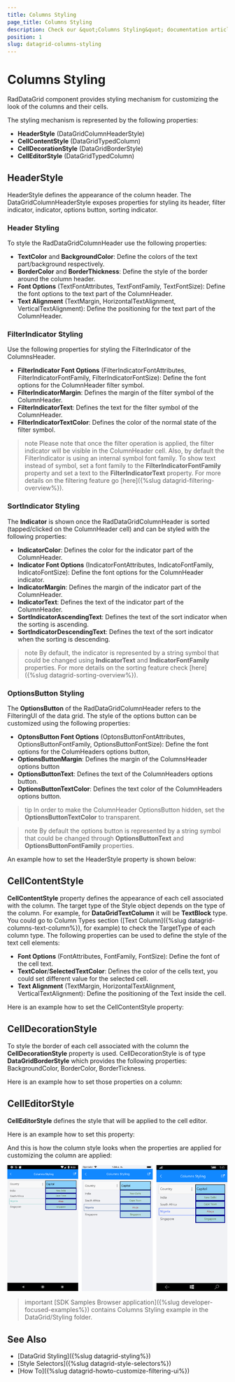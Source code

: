 ```yaml
---
title: Columns Styling
page_title: Columns Styling
description: Check our &quot;Columns Styling&quot; documentation article for Telerik DataGrid for Xamarin control.
position: 1
slug: datagrid-columns-styling
---
```


# Columns Styling

RadDataGrid component provides styling mechanism for customizing the look of the columns and their cells. 

The styling mechanism is represented by the following properties:
* **HeaderStyle** (DataGridColumnHeaderStyle)
* **CellContentStyle** (DataGridTypedColumn)
* **CellDecorationStyle** (DataGridBorderStyle)
* **CellEditorStyle** (DataGridTypedColumn)

## HeaderStyle

HeaderStyle defines the appearance of the column header. The DataGridColumnHeaderStyle exposes properties for styling its header, filter indicator, indicator, options button, sorting indicator.

### Header Styling

To style the RadDataGridColumnHeader use the following properties:

* **TextColor** and **BackgroundColor**: Define the colors of the text part/background respectively.
* **BorderColor** and **BorderThickness**: Define the style of the border around the column header.
* **Font Options** (TextFontAttributes, TextFontFamily, TextFontSize): Define the font options to the text part of the ColumnHeader.
* **Text Alignment** (TextMargin, HorizontalTextAlignment, VerticalTextAlignment): Define the positioning for the text part of the ColumnHeader.

### FilterIndicator Styling

Use the following properties for styling the FilterIndicator of the ColumnsHeader.

* **FilterIndicator Font Options** (FilterIndicatorFontAttributes, FilterIndicatorFontFamily, FilterIndicatorFontSize): Define the font options for the ColumnHeader filter symbol.
* **FilterIndicatorMargin**: Defines the margin of the filter symbol of the ColumnHeader.
* **FilterIndicatorText**: Defines the text for the filter symbol of the ColumnHeader.
* **FilterIndicatorTextColor**: Defines the color of the normal state of the filter symbol.

>note Please note that once the filter operation is applied, the filter indicator will be visible in the ColumnHeader cell. Also, by default the FilterIndicator is using an internal symbol font family. To show text instead of symbol, set a font family to the **FilterIndicatorFontFamily** property and set a text to the **FilterIndicatorText** property. For more details on the filtering feature go [here]({%slug datagrid-filtering-overview%}).

### SortIndicator Styling 

The **Indicator** is shown once the RadDataGridColumnHeader is sorted (tapped/clicked on the ColumnHeader cell) and can be styled with the following properties:

* **IndicatorColor**: Defines the color for the indicator part of the ColumnHeader.  
* **Indicator Font Options** (IndicatorFontAttributes, IndicatoFontFamily, IndicatoFontSize): Define the font options for the ColumnHeader indicator.
* **IndicatorMargin**: Defines the margin of the indicator part of the ColumnHeader.
* **IndicatorText**: Defines the text of the indicator part of the ColumnHeader. 
* **SortIndicatorAscendingText**: Defines the text of the sort indicator when the sorting is ascending.
* **SortIndicatorDescendingText**: Defines the text of the sort indicator when the sorting is descending.

>note By default, the indicator is represented by a string symbol that could be changed using **IndicatorText** and **IndicatorFontFamily** properties. For more details on the sorting feature check [here]({%slug datagrid-sorting-overview%}).

### OptionsButton Styling

The **OptionsButton** of the RadDataGridColumnHeader refers to the FilteringUI of the data grid. The style of the options button can be customized using the following properties:

* **OptonsButton Font Options** (OptonsButtonFontAttributes, OptionsButtonFontFamily, OptionsButtonFontSize): Define the font options for the ColumHeaders options button,
* **OptionsButtonMargin**: Defines the margin of the ColumnsHeader options button
* **OptionsButtonText**: Defines the text of the ColumnHeaders options button. 
* **OptionsButtonTextColor**: Defines the text color of the ColumnHeaders options button. 

>tip In order to make the ColumnHeader OptionsButton hidden, set the **OptionsButtonTextColor** to transparent. 

>note By default the options button is represented by a string symbol that could be changed through **OptionsButtonText** and **OptionsButtonFontFamily** properties.

An example how to set the HeaderStyle property is shown below:

<snippet id='datagrid-columnstyle-headerstyle'/>

## CellContentStyle

**CellContentStyle** property defines the appearance of each cell associated with the column. The target type of the Style object depends on the type of the column. For example, for **DataGridTextColumn** it will be **TextBlock** type.  You could go to Column Types section ([Text Column]({%slug datagrid-columns-text-column%}), for example) to check the TargetType of each column type. The following properties can be used to define the style of the text cell elements:

* **Font Options** (FontAttributes, FontFamily, FontSize):  Define the font of the cell text.
* **TextColor**/**SelectedTextColor**: Defines the color of the cells text, you could set different value for the selected cell.
* **Text Alignment** (TextMargin, HorizontalTextAlignment, VerticalTextAlignment): Define the positioning of the Text inside the cell.

Here is an example how to set the CellContentStyle property:

<snippet id='datagrid-columnstyle-cellcontent'/>

## CellDecorationStyle

To style the border of each cell associated with the column the **CellDecorationStyle** property is used. CellDecorationStyle is of type **DataGridBorderStyle** which provides the following properties: BackgroundColor, BorderColor, BorderTickness.

Here is an example how to set those properties on a column:

<snippet id='datagrid-columnstyle-celldecoration'/>

## CellEditorStyle

**CellEditorStyle** defines the style that will be applied to the cell editor.

Here is an example how to set this property:

<snippet id='datagrid-columnstyle-celleditor'/>

And this is how the column style looks when the properties are applied for customizing the column are applied: 

![DataGrid Columns Styling](../images/datagrid-columns-styling.png)

>important [SDK Samples Browser application]({%slug developer-focused-examples%}) contains Columns Styling example in the DataGrid/Styling folder.  

## See Also

- [DataGrid Styling]({%slug datagrid-styling%})
- [Style Selectors]({%slug datagrid-style-selectors%})
- [How To]({%slug datagrid-howto-customize-filtering-ui%})
